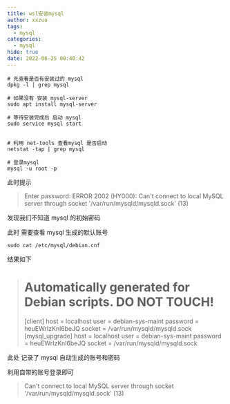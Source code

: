 ```yaml
---
title: wsl安装mysql
author: xxzuo
tags:
  - mysql
categories:
  - mysql
hide: true
date: 2022-06-25 00:40:42
---
```




```shell
# 先查看是否有安装过的 mysql
dpkg -l | grep mysql

# 如果没有 安装 mysql-server
sudo apt install mysql-server

# 等待安装完成后 启动 mysql 
sudo service mysql start


# 利用 net-tools 查看mysql 是否启动
netstat -tap | grep mysql

```



```shell
# 登录mysql
mysql -u root -p
```

此时提示

> Enter password:
> ERROR 2002 (HY000): Can't connect to local MySQL server through socket '/var/run/mysqld/mysqld.sock' (13)

发现我们不知道 mysql 的初始密码

此时 需要查看 mysql 生成的默认账号

```shell
sudo cat /etc/mysql/debian.cnf
```

结果如下

> # Automatically generated for Debian scripts. DO NOT TOUCH!
> [client]
> host     = localhost
> user     = debian-sys-maint
> password = heuEWrIzKnl6beJQ
> socket   = /var/run/mysqld/mysqld.sock
> [mysql_upgrade]
> host     = localhost
> user     = debian-sys-maint
> password = heuEWrIzKnl6beJQ
> socket   = /var/run/mysqld/mysqld.sock



此处 记录了 mysql 自动生成的账号和密码

利用自带的账号登录即可



>  Can't connect to local MySQL server through socket '/var/run/mysqld/mysqld.sock' (13)



